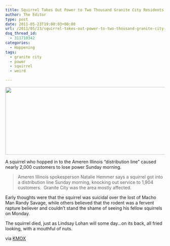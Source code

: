 ```yaml
---
title: Squirrel Takes Out Power to Two Thousand Granite City Residents
author: The Editor
type: post
date: 2011-05-23T19:00:03+00:00
url: /2011/05/23/squirrel-takes-out-power-to-two-thousand-granite-city-residents/
dsq_thread_id:
  - 311710342
categories:
  - Happening
tags:
  - granite city
  - power
  - squirrel
  - weird

---
```

[<img class="aligncenter size-full wp-image-9966" title="Squirrel" src="http://media.punchingkitty.com/wordpress/2011/05/Squirrel.jpeg" alt="" width="600" height="214" />][1]

A squirrel who hopped in to the Ameren Illinois &#8220;distribution line&#8221; caused nearly 2,000 customers to lose power Sunday morning.

> Ameren Illinois spokesperson Natalie Hemmer says a squirrel got into a distribution line Sunday morning, knocking out service to 1,904 customers.  Granite City was the area mostly affected.

Early thoughts were that the squirrel was suicidal over the lost of Macho Man Randy Savage, while others believed that the rodent was a fervent rapture believer and couldn&#8217;t stand the shame of seeing his fellow squirrels on Monday.

The squirrel died, just as Lindsay Lohan will some day&#8230;on its back, all fried looking, with a mouthful of nuts.

via <a href="http://stlouis.cbslocal.com/2011/05/22/squirrel-knocks-out-power-in-metro-east/" target="_blank">KMOX</a>

 [1]: http://media.punchingkitty.com/wordpress/2011/05/Squirrel.jpeg